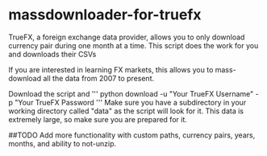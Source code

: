 # massdownloader-for-truefx
TrueFX, a foreign exchange data provider, allows you to only download currency pair during one month at a time. This script does the work for you and downloads their CSVs

If you are interested in learning FX markets, this allows you to mass-download all the data from 2007 to present.

Download the script and 
'''
python download -u "Your TrueFX Username" -p "Your TrueFX Password
'''
Make sure you have a subdirectory in your working directory called "data" as the script will look for it. This data is extremely large, so make sure you are prepared for it.

##TODO
Add more functionality with custom paths, currency pairs, years, months, and ability to not-unzip.
